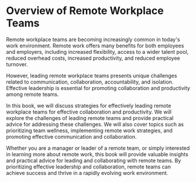 Overview of Remote Workplace Teams
================================================

Remote workplace teams are becoming increasingly common in today's work environment. Remote work offers many benefits for both employees and employers, including increased flexibility, access to a wider talent pool, reduced overhead costs, increased productivity, and reduced employee turnover.

However, leading remote workplace teams presents unique challenges related to communication, collaboration, accountability, and isolation. Effective leadership is essential for promoting collaboration and productivity among remote teams.

In this book, we will discuss strategies for effectively leading remote workplace teams for effective collaboration and productivity. We will explore the challenges of leading remote teams and provide practical advice for addressing these challenges. We will also cover topics such as prioritizing team wellness, implementing remote work strategies, and promoting effective communication and collaboration.

Whether you are a manager or leader of a remote team, or simply interested in learning more about remote work, this book will provide valuable insights and practical advice for leading and collaborating with remote teams. By prioritizing effective leadership and collaboration, remote teams can achieve success and thrive in a rapidly evolving work environment.
